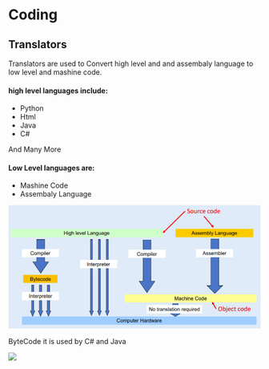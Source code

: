 # Coding

## Translators

Translators are used to Convert high level and and assembaly language to low level and mashine code.

#### high level languages include:
- Python
- Html
- Java
- C#

And Many More

#### Low Level languages are: 
- Mashine Code
- Assembaly Language


<p align="left">
	<img src="files/translator.jpg">
</p>



ByteCode
it is used by C# and Java


<p align="left">
	<img src="[files/translator.jpg](https://www.researchgate.net/profile/Michael-Orlov-2/publication/318376879/figure/fig1/AS:544876321751040@1506920046971/Java-source-code-is-first-compiled-to-bytecode-and-subsequently-interpreted-or-executed.png)">
</p>
